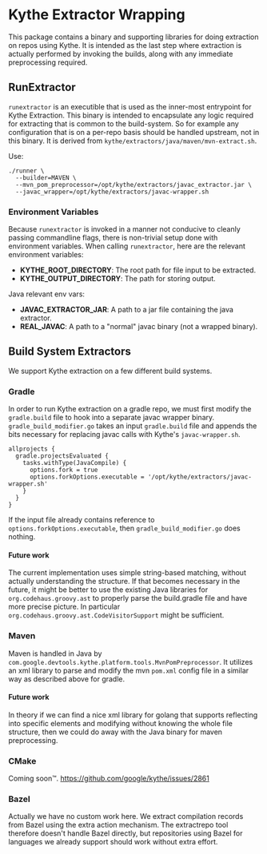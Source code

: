 # Kythe Extractor Wrapping

This package contains a binary and supporting libraries for doing extraction
on repos using Kythe.  It is intended as the last step where extraction is
actually performed by invoking the builds, along with any immediate
preprocessing required.

## RunExtractor

`runextractor` is an executible that is used as the inner-most entrypoint for
Kythe Extraction.  This binary is intended to encapsulate any logic required for
extracting that is common to the build-system.  So for example any configuration
that is on a per-repo basis should be handled upstream, not in this binary.
It is derived from `kythe/extractors/java/maven/mvn-extract.sh`.

Use:

```
./runner \
  --builder=MAVEN \
  --mvn_pom_preprocessor=/opt/kythe/extractors/javac_extractor.jar \
  --javac_wrapper=/opt/kythe/extractors/javac-wrapper.sh
```

### Environment Variables

Because `runextractor` is invoked in a manner not conducive to cleanly passing
commandline flags, there is non-trivial setup done with environment variables.
When calling `runextractor`, here are the relevant environment variables:

* **KYTHE_ROOT_DIRECTORY**: The root path for file input to be extracted.
* **KYTHE_OUTPUT_DIRECTORY**: The path for storing output.

Java relevant env vars:
* **JAVAC_EXTRACTOR_JAR**: A path to a jar file containing the java extractor.
* **REAL_JAVAC**: A path to a "normal" javac binary (not a wrapped binary).


## Build System Extractors

We support Kythe extraction on a few different build systems.

### Gradle

In order to run Kythe extraction on a gradle repo, we must first modify the
`gradle.build` file to hook into a separate javac wrapper binary.
`gradle_build_modifier.go` takes an input `gradle.build` file and appends the
bits necessary for replacing javac calls with Kythe's `javac-wrapper.sh`.

```
allprojects {
  gradle.projectsEvaluated {
    tasks.withType(JavaCompile) {
      options.fork = true
      options.forkOptions.executable = '/opt/kythe/extractors/javac-wrapper.sh'
    }
  }
}
```

If the input file already contains reference to
`options.forkOptions.executable`, then `gradle_build_modifier.go` does nothing.

#### Future work

The current implementation uses simple string-based matching, without actually
understanding the structure.  If that becomes necessary in the future, it might
be better to use the existing Java libraries for `org.codehaus.groovy.ast` to
properly parse the build.gradle file and have more precise picture.  In
particular `org.codehaus.groovy.ast.CodeVisitorSupport` might be sufficient.

### Maven

Maven is handled in Java by
`com.google.devtools.kythe.platform.tools.MvnPomPreprocessor`.  It utilizes an
xml library to parse and modify the mvn `pom.xml` config file in a similar way
as described above for gradle.

#### Future work

In theory if we can find a nice xml library for golang that supports reflecting
into specific elements and modifying without knowing the whole file structure,
then we could do away with the Java binary for maven preprocessing.

### CMake

Coming soon™.  https://github.com/google/kythe/issues/2861

### Bazel

Actually we have no custom work here.  We extract compilation records from Bazel
using the extra action mechanism.  The extractrepo tool therefore doesn't handle
Bazel directly, but repositories using Bazel for languages we already support
should work without extra effort.

